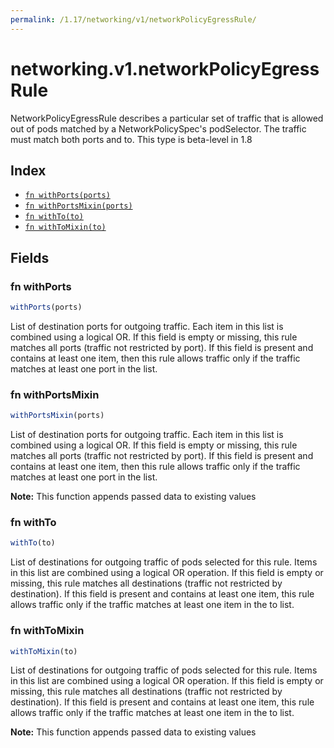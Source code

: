 ```yaml
---
permalink: /1.17/networking/v1/networkPolicyEgressRule/
---
```


# networking.v1.networkPolicyEgressRule

NetworkPolicyEgressRule describes a particular set of traffic that is allowed out of pods matched by a NetworkPolicySpec's podSelector. The traffic must match both ports and to. This type is beta-level in 1.8

## Index

* [`fn withPorts(ports)`](#fn-withports)
* [`fn withPortsMixin(ports)`](#fn-withportsmixin)
* [`fn withTo(to)`](#fn-withto)
* [`fn withToMixin(to)`](#fn-withtomixin)

## Fields

### fn withPorts

```ts
withPorts(ports)
```

List of destination ports for outgoing traffic. Each item in this list is combined using a logical OR. If this field is empty or missing, this rule matches all ports (traffic not restricted by port). If this field is present and contains at least one item, then this rule allows traffic only if the traffic matches at least one port in the list.

### fn withPortsMixin

```ts
withPortsMixin(ports)
```

List of destination ports for outgoing traffic. Each item in this list is combined using a logical OR. If this field is empty or missing, this rule matches all ports (traffic not restricted by port). If this field is present and contains at least one item, then this rule allows traffic only if the traffic matches at least one port in the list.

**Note:** This function appends passed data to existing values

### fn withTo

```ts
withTo(to)
```

List of destinations for outgoing traffic of pods selected for this rule. Items in this list are combined using a logical OR operation. If this field is empty or missing, this rule matches all destinations (traffic not restricted by destination). If this field is present and contains at least one item, this rule allows traffic only if the traffic matches at least one item in the to list.

### fn withToMixin

```ts
withToMixin(to)
```

List of destinations for outgoing traffic of pods selected for this rule. Items in this list are combined using a logical OR operation. If this field is empty or missing, this rule matches all destinations (traffic not restricted by destination). If this field is present and contains at least one item, this rule allows traffic only if the traffic matches at least one item in the to list.

**Note:** This function appends passed data to existing values